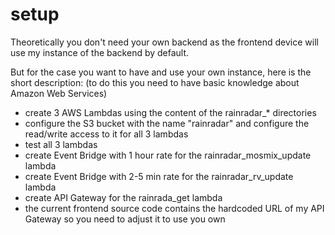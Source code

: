 # setup
Theoretically you don't need your own backend as the frontend device will use my instance of the backend by default.

But for the case you want to have and use your own instance, here is the short description:
(to do this you need to have basic knowledge about Amazon Web Services)

- create 3 AWS Lambdas using the content of the rainradar_* directories
- configure the S3 bucket with the name "rainradar" and configure the read/write access to it for all 3 lambdas
- test all 3 lambdas
- create Event Bridge with 1 hour rate for the rainradar_mosmix_update lambda
- create Event Bridge with 2-5 min rate for the rainradar_rv_update lambda
- create API Gateway for the rainrada_get lambda
- the current frontend source code contains the hardcoded URL of my API Gateway so you need to adjust it to use you own



